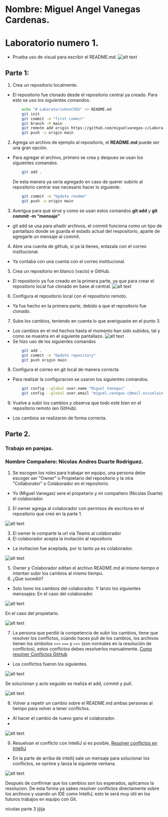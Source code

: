 # Nombre: Miguel Angel Vanegas Cardenas.
# Laboratorio numero 1.
- Prueba uso de visual para escribir el README.md.
![alt text](images/imagenMD.png)
## Parte 1:
1.  Crea un repositorio localmente.
- El repositorio fue clonado desde el repositorio central ya creado. Para esto se uso los siguientes comandos.
    ```bash
        echo "# LaboratorioUnoCVDS" >> README.md
        git init
        git commit -m "first commit"
        git branch -M main
        git remote add origin https://github.com/miguelvanegas-c/LaboratorioUnoCVDS.git
        git push -u origin main
    ```
2.	Agrega un archivo de ejemplo al repositorio, el **README.md** puede ser una gran opción.
- Para agregar el archivo, primero se crea y despues se usan los siguientes comandos.
    ```bash
        git add .
    ```
    De esta manera ya seria agregado en caso de querer subirlo al repositorio centrar ese necesario hacer lo siguiente.
    ```bash
        git commit -m "Update readme"
        git push -u origin main
    ```
3.	Averigua para qué sirve y como se usan estos comandos **git add** y **git commit -m “mensaje”**
- git add se usa para añadir archivos, el commit funciona como un tipo de pantallazo donde se guarda el estado actual del respositorio, aparte de agregarle un mensaje al commit.
4.  Abre una cuenta de github, si ya la tienes, enlazala con el correo institucional.
- Ya contaba con una cuenta con el correo institucional.
5.	Crea un repositorio en blanco (vacío) e GitHub.
- El repositorio ya fue creado en la primera parte, ya que para crear el repositorio local fue clonado en base al central.
![alt text](images/imagenRepositorio.png)
   
6.	Configura el repositorio local con el repositorio remoto.
- Ya fue hecho en la primera parte, debido a que el repositorio fue clonado.
  
7.	Sube los cambios, teniendo en cuenta lo que averiguaste en el punto 3	
- Los cambios en el md hechos hasta el momento han sido subidos, tal y como se muestra en el siguiente pantallazo.
![alt text](images/imagenUpdate.png)
- Se hizo uso de los siguientes comandos
    ```bash
        git add .
        git commit -m "Update repository"
        git push origin main
    ```

8.	Configura el correo en git local de manera correcta
- Para realizar la configuracion se usaron los siguientes comandos.
    ```bash
        git config --global user.name "Miguel Vanegas"
        git config --global user.email "miguel.vanegas-c@mail.escuelaing.edu.co"

    ```

9.	Vuelve a subir los cambios y observa que todo esté bien en el repositorio remoto (en GitHub).
- Los cambios se realizaron de forma correcta.

## Parte 2.
### Trabajo en parejas.
### Nombre Compañero: Nicolas Andres Duarte Rodriguez.
1.	Se escogen los roles para trabajar en equipo, una persona debe escoger ser "Owner" o Propietario del repositorio y la otra "Collaborator" o Colaborador en el repositorio.
- Yo (Miguel Vanegas) sere el propetario y mi compañero (Nicolas Duarte) el colaborador.
2.	El owner agrega al colaborador con permisos de escritura en el repositorio que creó en la parte 1.

![alt text](images/imagenColaborador.png)

3.	El owner le comparte la url via Teams al colaborador
4.	El colaborador acepta la invitación al repositorio
- La invitacion fue aceptada, por lo tanto ya es colaborador.

![alt text](images/imagenColaborador2.png)

5.	Owner y Colaborador editan el archivo README.md al mismo tiempo e intentan subir los cambios al mismo tiempo.
6.	¿Que sucedió?
- Solo tomo los cambios del colaborador.
Y lanzo los siguientes menssajes:
En el caso del colaborador.

![alt text](images/imagenFunciono.png)

En el caso del propietario.

![alt text](images/imagenNoFunciono.png)

7.	La persona que perdió la competencia de subir los cambios, tiene que resolver los conflictos, cúando haces pull de los cambios, los archivos tienen los símbolos `<<<` `===` y `>>>` (son normales en la resolución de conflictos), estos conflictos debes resolverlos manualmente.
         [Como resolver Conflictos GitHub](https://docs.github.com/es/enterprise-cloud@latest/pull-requests/collaborating-with-pull-requests/addressing-merge-conflicts/resolving-a-merge-conflict-on-github)
- Los conflictos fueron los siguientes.

![alt text](images/conflictos.png)

Se solucionan y acto seguido se realiza el add, commit y pull.

![alt text](images/resolucionConflicto.png)

         
8.	Volver a repetir un cambio sobre el README.md ambas personas al tiempo para volver a tener conflictos.
- Al hacer el cambio de nuevo gano el colaborador.
- 
![alt text](images/conflictos2.png)

9.	Resuelvan el conflicto con IntelliJ si es posible,  [Resolver conflictos en IntelliJ]( https://www.jetbrains.com/help/idea/resolving-conflicts.html#distributed-version-control-systems)
- En la parte de arriba de intellij sale un mensaje para solucionar los conflictos, se oprime y lanza la siguiente ventana.

![alt text](images/resolviendo.png)

Después de confirmar que los cambios son los esperados, aplicamos la resolucion.
De esta forma ya sabes resolver conflictos directamente sobre los archivos y usando un IDE como IntelliJ, esto te será muy útil en los futuros trabajos en equipo con Git.

nicolas parte 3 jijija



